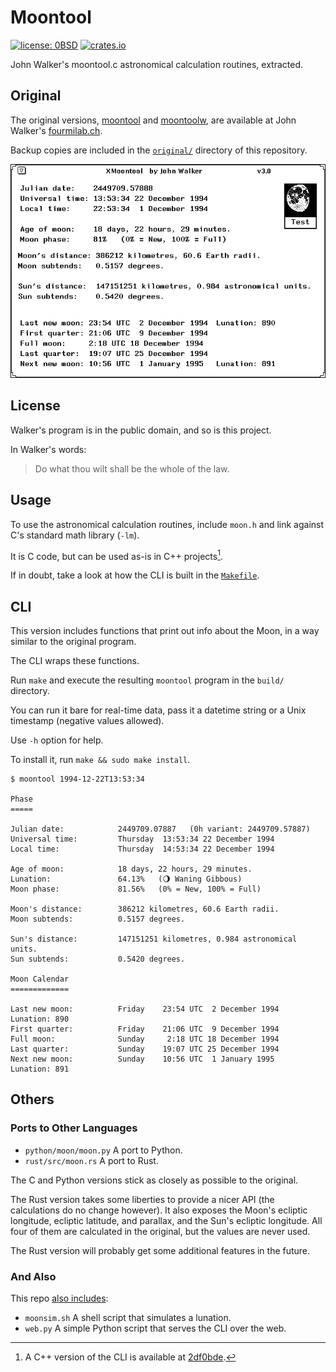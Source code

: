 # Moontool

[![license: 0BSD](https://img.shields.io/badge/license-0BSD-blue)](https://opensource.org/license/0BSD)
[![crates.io](https://img.shields.io/crates/d/moontool?logo=rust&logoColor=white&color=orange)](https://crates.io/crates/moontool)

John Walker's moontool.c astronomical calculation routines, extracted.

## Original

The original versions, [moontool](https://www.fourmilab.ch/moontool/)
and [moontoolw](https://www.fourmilab.ch/moontoolw/), are available at
John Walker's [fourmilab.ch](https://www.fourmilab.ch/).

Backup copies are included in the [`original/`](./original/) directory
of this repository.

<p align="center">
  <img src="original/moontool/moontool.gif" alt="John Walker's Moontool">
</p>

## License

Walker's program is in the public domain, and so is this project.

In Walker's words:

> Do what thou wilt shall be the whole of the law.

## Usage

To use the astronomical calculation routines, include `moon.h` and link
against C's standard math library (`-lm`).

It is C code, but can be used as-is in C++ projects[^1].

If in doubt, take a look at how the CLI is built in the
[`Makefile`](./Makefile).

[^1]:
    A C++ version of the CLI is available at
    [2df0bde](https://github.com/qrichert/moontool/blob/2df0bdef6d898bff955ea360075c20900af4c025/main.cpp).

## CLI

This version includes functions that print out info about the Moon, in a
way similar to the original program.

The CLI wraps these functions.

Run `make` and execute the resulting `moontool` program in the `build/`
directory.

You can run it bare for real-time data, pass it a datetime string or a
Unix timestamp (negative values allowed).

Use `-h` option for help.

To install it, run `make && sudo make install`.

```
$ moontool 1994-12-22T13:53:34

Phase
=====

Julian date:            2449709.07887   (0h variant: 2449709.57887)
Universal time:         Thursday  13:53:34 22 December 1994
Local time:             Thursday  14:53:34 22 December 1994

Age of moon:            18 days, 22 hours, 29 minutes.
Lunation:               64.13%   (🌖 Waning Gibbous)
Moon phase:             81.56%   (0% = New, 100% = Full)

Moon's distance:        386212 kilometres, 60.6 Earth radii.
Moon subtends:          0.5157 degrees.

Sun's distance:         147151251 kilometres, 0.984 astronomical units.
Sun subtends:           0.5420 degrees.

Moon Calendar
=============

Last new moon:          Friday    23:54 UTC  2 December 1994    Lunation: 890
First quarter:          Friday    21:06 UTC  9 December 1994
Full moon:              Sunday     2:18 UTC 18 December 1994
Last quarter:           Sunday    19:07 UTC 25 December 1994
Next new moon:          Sunday    10:56 UTC  1 January 1995     Lunation: 891
```

## Others

### Ports to Other Languages

- `python/moon/moon.py` A port to Python.
- `rust/src/moon.rs` A port to Rust.

The C and Python versions stick as closely as possible to the original.

The Rust version takes some liberties to provide a nicer API (the
calculations do no change however). It also exposes the Moon's ecliptic
longitude, ecliptic latitude, and parallax, and the Sun's ecliptic
longitude. All four of them are calculated in the original, but the
values are never used.

The Rust version will probably get some additional features in the
future.

### And Also

This repo [also includes](./others):

- `moonsim.sh` A shell script that simulates a lunation.
- `web.py` A simple Python script that serves the CLI over the web.
